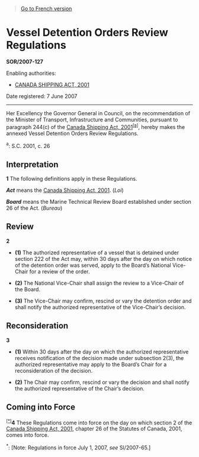 > [Go to French version](/fr/Règlements/Décrets,%20ordonnances%20et%20règlements%20statutaires/2007/127.md)

# Vessel Detention Orders Review Regulations

**SOR/2007-127**

Enabling authorities: 
- [CANADA SHIPPING ACT, 2001](/en/Acts/Statutes%20of%20Canada/2001/c.%2026.md)

Date registered: 7 June 2007

----------

Her Excellency the Governor General in Council, on the recommendation of the Minister of Transport, Infrastructure and Communities, pursuant to paragraph 244(c) of the [Canada Shipping Act, 2001](/en/Acts/Statutes%20of%20Canada/2001/c.%2026.md)<sup><a href='#footnotea_e'>[a]</a></sup>, hereby makes the annexed Vessel Detention Orders Review Regulations.

<a name='footnotea_e'><sup>a</sup></a>: S.C. 2001, c. 26<br />




## Interpretation


**1** The following definitions apply in these Regulations.

***Act*** means the [Canada Shipping Act, 2001](/en/Acts/Statutes%20of%20Canada/2001/c.%2026.md). (*Loi*)

***Board*** means the Marine Technical Review Board established under section 26 of the Act. (*Bureau*)




## Review


**2** 

- **(1)** The authorized representative of a vessel that is detained under section 222 of the Act may, within 30 days after the day on which notice of the detention order was served, apply to the Board’s National Vice-Chair for a review of the order.

- **(2)** The National Vice-Chair shall assign the review to a Vice-Chair of the Board.

- **(3)** The Vice-Chair may confirm, rescind or vary the detention order and shall notify the authorized representative of the Vice-Chair’s decision.




## Reconsideration


**3** 

- **(1)** Within 30 days after the day on which the authorized representative receives notification of the decision made under subsection 2(3), the authorized representative may apply to the Board’s Chair for a reconsideration of the decision.

- **(2)** The Chair may confirm, rescind or vary the decision and shall notify the authorized representative of the Chair’s decision.




## Coming into Force


<sup><a href='#fnstar_e'>[*]</a></sup>**4** These Regulations come into force on the day on which section 2 of the [Canada Shipping Act, 2001](/en/Acts/Statutes%20of%20Canada/2001/c.%2026.md), chapter 26 of the Statutes of Canada, 2001, comes into force.

<a name='fnstar_e'><sup>*</sup></a>: [Note: Regulations in force July 1, 2007, *see* SI/2007-65.]<br />


